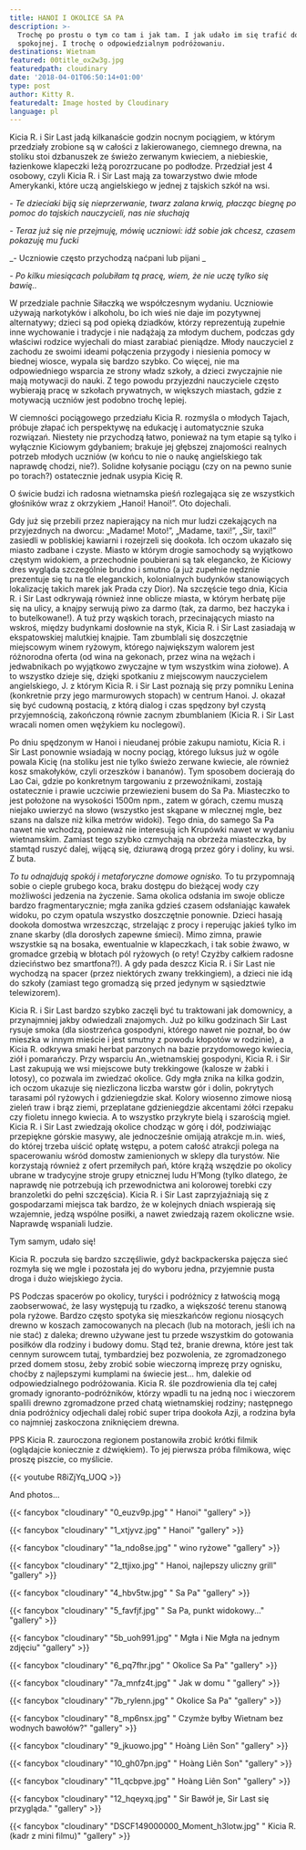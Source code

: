 ```yaml
---
title: HANOI I OKOLICE SA PA
description: >-
  Trochę po prostu o tym co tam i jak tam. I jak udało im się trafić do wsi
  spokojnej. I trochę o odpowiedzialnym podróżowaniu. 
destinations: Wietnam
featured: 00title_ox2w3g.jpg
featuredpath: cloudinary
date: '2018-04-01T06:50:14+01:00'
type: post
author: Kitty R.
featuredalt: Image hosted by Cloudinary
language: pl
---
```

Kicia R. i Sir Last jadą kilkanaście godzin nocnym pociągiem, w którym przedziały zrobione są w całości z lakierowanego, ciemnego drewna, na stoliku stoi dzbanuszek ze świeżo zerwanym kwieciem, a niebieskie, łazienkowe klapeczki leżą porozrzucane po podłodze. Przedział jest 4 osobowy, czyli Kicia R. i Sir Last mają za towarzystwo dwie młode Amerykanki, które uczą angielskiego w jednej z tajskich szkół na wsi. 

\- _Te dzieciaki biją się nieprzerwanie, twarz zalana krwią, płacząc biegnę  po pomoc do tajskich nauczycieli, nas nie słuchają_

_\- Teraz już się nie przejmuję, mówię uczniowi: idź sobie jak chcesz, czasem pokazuję mu fucki_

_\- Uczniowie często przychodzą naćpani lub pijani _

_\- Po kilku miesiącach polubiłam tą pracę, wiem, że nie uczę tylko się bawię.._

W przedziale pachnie Siłaczką we współczesnym wydaniu. Uczniowie używają narkotyków i alkoholu, bo ich wieś nie daje im pozytywnej alternatywy; dzieci są pod opieką dziadków, którzy reprezentują zupełnie inne wychowanie i tradycje i nie nadążają za młodym duchem, podczas gdy właściwi rodzice wyjechali do miast zarabiać pieniądze. Młody nauczyciel z zachodu ze swoimi ideami połączenia przygody i niesienia pomocy w biednej wiosce, wypala się bardzo szybko. Co więcej, nie ma odpowiedniego wsparcia ze strony władz szkoły, a dzieci zwyczajnie nie mają motywacji do nauki. Z tego powodu przyjezdni nauczyciele często wybierają pracę w szkołach prywatnych, w większych miastach, gdzie z motywacją uczniów jest podobno trochę lepiej. 

W ciemności pociągowego przedziału Kicia R. rozmyśla o młodych Tajach, próbuje złapać ich perspektywę na edukację i automatycznie szuka rozwiązań. Niestety nie przychodzą łatwo, ponieważ na tym etapie są tylko i wyłącznie Kiciowym gdybaniem; brakuje jej głębszej znajomości realnych potrzeb młodych uczniów (w końcu to nie o naukę angielskiego tak naprawdę chodzi, nie?). Solidne kołysanie pociągu (czy on na pewno sunie po torach?) ostatecznie jednak usypia Kicię R. 

O świcie budzi ich radosna wietnamska pieśń rozlegająca się ze wszystkich głośników wraz z okrzykiem „Hanoi! Hanoi!”.  Oto dojechali. 

Gdy już się przebili przez napierający na nich mur ludzi czekających na przyjezdnych na dworcu: „Madame! Moto!”, „Madame, taxi!”, „Sir, taxi!” zasiedli w pobliskiej kawiarni i rozejrzeli się dookoła. Ich oczom ukazało się miasto zadbane i czyste. Miasto w którym drogie samochody są wyjątkowo częstym widokiem, a przechodnie poubierani są tak elegancko, że Kiciowy dres wygląda szczególnie brudno i smutno (a już zupełnie nędznie prezentuje się tu na tle eleganckich, kolonialnych budynków stanowiących lokalizację takich marek jak Prada czy Dior). Na szczęście tego dnia, Kicia R. i Sir Last odkrywają również inne oblicze miasta, w którym herbatę pije się na ulicy, a knajpy serwują piwo za darmo (tak, za darmo, bez haczyka i to butelkowane!). A tuż przy wąskich torach, przecinających miasto na wskroś, między budynkami dosłownie na styk, Kicia R. i Sir Last zasiadają w ekspatowskiej malutkiej knajpie. Tam zbumblali się doszczętnie miejscowym winem ryżowym, którego największym walorem jest różnorodna oferta (od wina na gekonach, przez wina na wężach i jedwabnikach po wyjątkowo zwyczajne w tym wszystkim wina ziołowe). A to wszystko dzieje się, dzięki spotkaniu z miejscowym nauczycielem angielskiego, J.  z którym Kicia R. i Sir Last poznają się przy pomniku Lenina (konkretnie przy jego marmurowych stopach) w centrum Hanoi. J. okazał się być cudowną postacią, z którą dialog i czas spędzony był czystą przyjemnością, zakończoną równie zacnym zbumblaniem (Kicia R. i Sir Last wracali nomen omen wężykiem ku noclegowi). 

Po dniu spędzonym w Hanoi i nieudanej próbie zakupu namiotu, Kicia R. i Sir Last ponownie wsiadają w nocny pociąg, którego luksus już w ogóle powala Kicię (na stoliku jest nie tylko świeżo zerwane kwiecie, ale również kosz smakołyków, czyli orzeszków i bananów). Tym sposobem docierają do Lao Cai, gdzie po konkretnym targowaniu z przewoźnikami, zostają ostatecznie i prawie uczciwie przewiezieni busem do Sa Pa. Miasteczko to jest położone na wysokości 1500m npm., zatem w górach, czemu muszą niejako uwierzyć na słowo (wszystko jest skąpane w mlecznej mgle, bez szans na dalsze niż kilka metrów widoki). Tego dnia, do samego Sa Pa nawet nie wchodzą, ponieważ nie interesują ich Krupówki nawet w wydaniu wietnamskim. Zamiast tego szybko czmychają na obrzeża miasteczka, by stamtąd ruszyć dalej, wijącą się, dziurawą drogą przez góry i doliny, ku wsi. Z buta. 

_To tu odnajdują spokój i  metaforyczne domowe ognisko._ To tu przypomnają sobie o cieple grubego koca, braku dostępu do bieżącej wody czy możliwości jedzenia na życzenie. Sama okolica odsłania im swoje oblicze bardzo fragmentarycznie; mgła zanika gdzieś czasem odsłaniając kawałek widoku, po czym opatula wszystko doszczętnie ponownie. Dzieci hasają dookoła domostwa wrzeszcząc, strzelając z procy i reperując jakieś tylko im znane skarby (dla dorosłych zapewne śmieci). Mimo zimna, prawie wszystkie są na bosaka, ewentualnie w klapeczkach, i tak sobie żwawo, w gromadce grzebią w błotach pól ryżowych (o rety! Czyżby całkiem radosne dzieciństwo bez smartfona?!). A gdy pada deszcz Kicia R. i Sir Last nie wychodzą na spacer (przez niektórych zwany trekkingiem), a dzieci nie idą do szkoły (zamiast tego gromadzą się przed jedynym w sąsiedztwie telewizorem). 

Kicia R. i Sir Last bardzo szybko zaczęli być tu traktowani jak domownicy, a przynajmniej jakby odwiedzali znajomych. Już po kilku godzinach Sir Last rysuje smoka (dla siostrzeńca gospodyni, którego nawet nie poznał, bo ów mieszka w innym mieście i jest smutny z powodu kłopotów w rodzinie), a Kicia R. odkrywa smaki herbat parzonych na bazie przydomowego kwiecia, ziół i pomarańczy. Przy wsparciu An.,wietnamskiej gospodyni, Kicia R. i Sir Last zakupują we wsi miejscowe buty trekkingowe (kalosze w żabki i lotosy), co pozwala im zwiedzać okolice. Gdy mgła znika na kilka godzin, ich oczom ukazuje się niezliczona liczba warstw gór i dolin, pokrytych tarasami pól ryżowych i gdzieniegdzie skał. Kolory wiosenno zimowe niosą zieleń traw i brąz ziemi, przeplatane gdzieniegdzie akcentami żółci rzepaku czy fioletu innego kwiecia. A to wszystko przykryte bielą i szarością mgieł. Kicia R. i Sir Last zwiedzają okolice chodząc w górę i dół, podziwiając przepiękne górskie masywy, ale jednocześnie omijają atrakcje m.in. wieś, do której trzeba uiścić opłatę wstępu, a potem całość atrakcji polega na spacerowaniu wśród domostw zamienionych w sklepy dla turystów. Nie korzystają również z ofert przemiłych pań, które krążą wszędzie po okolicy ubrane w tradycyjne stroje grupy etnicznej ludu H’Mong  (tylko dlatego, że naprawdę nie potrzebują ich przewodnictwa ani kolorowej torebki czy branzoletki do pełni szczęścia). Kicia R. i Sir Last zaprzyjaźniają się z gospodarzami miejsca tak bardzo, że w kolejnych dniach wspierają się wzajemnie, jedzą wspólne posiłki, a nawet zwiedzają razem okoliczne wsie. Naprawdę wspaniali ludzie. 

 Tym samym, udało się! 

Kicia R. poczuła się bardzo szczęśliwie, gdyż backpackerska pajęcza sieć rozmyła się we mgle i pozostała jej do wyboru jedna, przyjemnie pusta droga i dużo wiejskiego życia. 

PS Podczas spacerów po okolicy, turyści i podróżnicy z łatwością mogą zaobserwować, że lasy występują tu rzadko, a większość terenu stanową pola ryżowe. Bardzo często spotyka się mieszkańców regionu niosących drewno w koszach zamocowanych na plecach (lub na motorach, jeśli ich na nie stać) z daleka; drewno używane jest tu przede wszystkim do gotowania posiłków dla rodziny i budowy domu. Stąd też, branie drewna, które jest tak cennym surowcem tutaj, tymbardziej bez pozwolenia, ze zgromadzonego przed domem stosu, żeby zrobić sobie wieczorną imprezę przy ognisku, choćby z najlepszymi kumplami na świecie jest… hm, dalekie od odpowiedzialnego podróżowania. Kicia R. śle pozdrowienia dla tej całej gromady ignoranto-podróżników, którzy wpadli tu na jedną noc i wieczorem spalili drewno zgromadzone przed chatą wietnamskiej rodziny; następnego dnia podróżnicy odjechali dalej robić super tripa dookoła Azji, a rodzina była co najmniej zaskoczona zniknięciem drewna. 

PPS Kicia R. zauroczona regionem postanowiła zrobić krótki filmik (oglądajcie koniecznie z dźwiękiem). To jej pierwsza próba filmikowa, więc proszę piszcie, co myślicie. 

{{< youtube R8iZjYq_UOQ >}}

And photos...

{{< fancybox "cloudinary" "0_euzv9p.jpg" "         Hanoi" "gallery" >}}

{{< fancybox "cloudinary" "1_xtjyvz.jpg" "         Hanoi" "gallery" >}}

{{< fancybox "cloudinary" "1a_ndo8se.jpg" "         wino ryżowe" "gallery" >}}

{{< fancybox "cloudinary" "2_ttjixo.jpg" "         Hanoi, najlepszy uliczny grill" "gallery" >}}

{{< fancybox "cloudinary" "4_hbv5tw.jpg" "         Sa Pa" "gallery" >}}

{{< fancybox "cloudinary" "5_favfjf.jpg" "         Sa Pa, punkt widokowy..." "gallery" >}}

{{< fancybox "cloudinary" "5b_uoh991.jpg" "         Mgła i Nie Mgła na jednym zdjęciu" "gallery" >}}

{{< fancybox "cloudinary" "6_pq7fhr.jpg" "         Okolice Sa Pa" "gallery" >}}

{{< fancybox "cloudinary" "7a_mnfz4t.jpg" "         Jak w domu " "gallery" >}}

{{< fancybox "cloudinary" "7b_rylenn.jpg" "         Okolice Sa Pa" "gallery" >}}

{{< fancybox "cloudinary" "8_mp6nsx.jpg" "         Czymże byłby Wietnam bez wodnych bawołów?" "gallery" >}}

{{< fancybox "cloudinary" "9_jkuowo.jpg" "         Hoàng Liên Son" "gallery" >}}

{{< fancybox "cloudinary" "10_gh07pn.jpg" "         Hoàng Liên Son" "gallery" >}}

{{< fancybox "cloudinary" "11_qcbpve.jpg" "         Hoàng Liên Son" "gallery" >}}

{{< fancybox "cloudinary" "12_hqeyxq.jpg" "         Sir Bawół je, Sir Last się przygląda." "gallery" >}}

{{< fancybox "cloudinary" "DSCF149000000_Moment_h3lotw.jpg" "         Kicia R. (kadr z mini filmu)" "gallery" >}}
